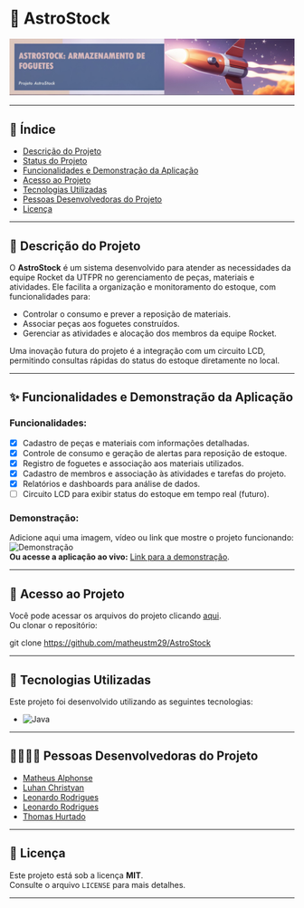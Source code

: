 # 🚀 AstroStock

![Banner do Projeto](imagens/banner.jpeg)

---

## 📑 Índice
- [Descrição do Projeto](#-descrição-do-projeto)
- [Status do Projeto](#-status-do-projeto)
- [Funcionalidades e Demonstração da Aplicação](#-funcionalidades-e-demonstração-da-aplicação)
- [Acesso ao Projeto](#-acesso-ao-projeto)
- [Tecnologias Utilizadas](#-tecnologias-utilizadas)
- [Pessoas Desenvolvedoras do Projeto](#-pessoas-desenvolvedoras-do-projeto)
- [Licença](#-licença)

---

## 📝 Descrição do Projeto
O **AstroStock** é um sistema desenvolvido para atender as necessidades da equipe Rocket da UTFPR no gerenciamento de peças, materiais e atividades. Ele facilita a organização e monitoramento do estoque, com funcionalidades para:
- Controlar o consumo e prever a reposição de materiais.
- Associar peças aos foguetes construídos.
- Gerenciar as atividades e alocação dos membros da equipe Rocket.

Uma inovação futura do projeto é a integração com um circuito LCD, permitindo consultas rápidas do status do estoque diretamente no local.

---


## ✨ Funcionalidades e Demonstração da Aplicação
### Funcionalidades:
- [x] Cadastro de peças e materiais com informações detalhadas.
- [x] Controle de consumo e geração de alertas para reposição de estoque.
- [x] Registro de foguetes e associação aos materiais utilizados.
- [x] Cadastro de membros e associação às atividades e tarefas do projeto.
- [x] Relatórios e dashboards para análise de dados.
- [ ] Circuito LCD para exibir status do estoque em tempo real (futuro).

### Demonstração:
Adicione aqui uma imagem, vídeo ou link que mostre o projeto funcionando:
![Demonstração](imagens/demonstracao.png)  
**Ou acesse a aplicação ao vivo:** [Link para a demonstração](#).

---

## 🔗 Acesso ao Projeto
Você pode acessar os arquivos do projeto clicando [aqui](#).  
Ou clonar o repositório:


git clone https://github.com/matheustm29/AstroStock

-----

## 🚀 Tecnologias Utilizadas

Este projeto foi desenvolvido utilizando as seguintes tecnologias:

- ![Java](https://img.shields.io/badge/-Java-007396?style=flat-square&logo=java&logoColor=white)


---


## 👩‍💻👨‍💻 Pessoas Desenvolvedoras do Projeto

- [Matheus Alphonse](https://github.com/matheustm29)  
- [Luhan Christyan](https://github.com/LuhanChristyan)  
- [Leonardo Rodrigues](https://github.com/LeoRodrigues1)  
- [Leonardo Rodrigues](https://github.com/leololeo630)  
- [Thomas Hurtado](https://github.com/ThomasHurtado)  

---

## 📜 Licença
Este projeto está sob a licença **MIT**.  
Consulte o arquivo `LICENSE` para mais detalhes.

---


